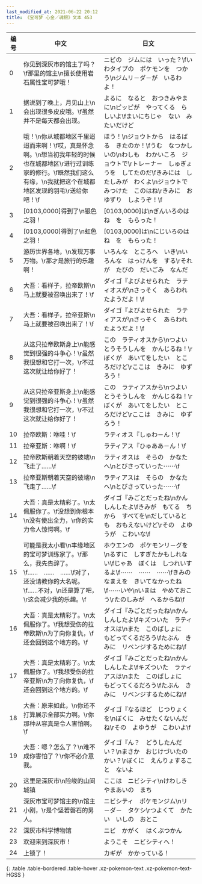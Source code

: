 ```yaml
---
last_modified_at: 2021-06-22 20:12
title: 《宝可梦 心金／魂银》文本 453
---
```

| 编号 | 中文 | 日文 |
| ---- | ---- | ---- |
| 0 | 你见到深灰市的馆主了吗？\f那里的馆主\n擅长使用岩石属性宝可梦哦！ | ニビの　ジムには　いった？\fいわタイプの　ポケモンを　つかう\nジムリ－ダ－が　いるわよ！ |
| 1 | 据说到了晚上，月见山上\n会出现很多皮皮哦。\f虽然并不是每天都会出现。 | よるに　なると　おつきみやまに\nピッピが　やってくる　らしいよ\fまいにちじゃ　ない　みたいだけど |
| 2 | 哦！\n你从城都地区千里迢迢而来啊！\f哎，真是怀念啊。\n想当初我年轻的时候也在城都地区\r进行过训练家的修行。\f既然我们这么有缘，\n我就把这个在城都地区发现的羽毛\r送给你吧！\f | ほう！\nジョウトから　はるばる　きたのか！\fうむ　なつかしいの\nわしも　わかいころ　ジョウトで\rトレ－ナ－　しゅぎょうを　してたのだ\fきみには　したしみが　わくよ\nジョウトで　みつけた　このはね\rきみに　おゆずり　しようぞ！\f |
| 3 | [0103,0000]得到了\n银色之羽！ | [0103,0000]は\nぎんいろのはね　を　もらった！ |
| 4 | [0103,0000]得到了\n虹色之羽！ | [0103,0000]は\nにじいろのはね　を　もらった！ |
| 5 | 游历世界各地，\n发现万事万物。\r那才是旅行的乐趣啊！ | いろんな　ところへ　いき\nいろんな　はっけんを　する\rそれが　たびの　だいごみ　なんだ |
| 6 | 大吾：看样子，拉帝欧斯\n马上就要被召唤出来了！\f | ダイゴ『よびよせられた　ラティオスが\nさっそく　あらわれたようだよ！\f |
| 7 | 大吾：看样子，拉帝亚斯\n马上就要被召唤出来了！\f | ダイゴ『よびよせられた　ラティアスが\nさっそく　あらわれたようだよ！\f |
| 8 | 从这只拉帝欧斯身上\n能感觉到很强的斗争心！\r虽然我很想和它打一次，\r不过这次就让给你好了！ | この　ラティオスから\nつよい　とうそうしんを　かんじるね！\rぼくが　あいてをしたい　ところだけど\rここは　きみに　ゆずろう！ |
| 9 | 从这只拉帝亚斯身上\n能感觉到很强的斗争心！\r虽然我很想和它打一次，\r不过这次就让给你好了！ | この　ラティアスから\nつよい　とうそうしんを　かんじるね！\rぼくが　あいてをしたい　ところだけど\rここは　きみに　ゆずろう！ |
| 10 | 拉帝欧斯：咻哇！\f | ラティオス『しゅわ－ん！\f |
| 11 | 拉帝亚斯：咻啊！\f | ラティアス『ひゅああ－ん！\f |
| 12 | 拉帝欧斯朝着天空的彼端\n飞走了……\f | ラティオスは　そらの　かなたへ\nとびさっていった⋯⋯\f |
| 13 | 拉帝亚斯朝着天空的彼端\n飞走了……\f | ラティアスは　そらの　かなたへ\nとびさっていった⋯⋯\f |
| 14 | 大吾：真是太精彩了。\n太佩服你了。\f没想到你根本\n没有使出全力，\r你的实力令人惊愕啊。\f | ダイゴ『みごとだったね\nかんしんしたよ\fきみが　もてる　ちから　すべてを\nだしているとも　おもえないけど\rその　よゆうが　こわいな\f |
| 15 | 可能是我太小看\n丰缘地区的宝可梦训练家了。\f那么，我先告辞了。\f……　……　……\f对了，还没请教你的大名呢。\f……不对，\n还是算了吧，\r这会减少我的乐趣。\f | ホウエンの　ポケモンリ－グを\nるすに　しすぎたかもしれない\fじゃあ　ぼくは　しつれいするよ\f⋯⋯　⋯⋯　⋯⋯\fきみの　なまえを　きいてなかったね\f⋯⋯いや\nいまは　やめておこう\rたのしみが　へるからね\f |
| 16 | 大吾：真是太精彩了。\n太佩服你了。\f我想受伤的拉帝欧斯\n为了向你复仇，\f还会回到这个地方的。\f | ダイゴ『みごとだったね\nかんしんしたよ\fキズついた　ラティオスは\nまた　このばしょに　もどってくるだろう\fたぶん　きみに　リベンジするためにね\f |
| 17 | 大吾：真是太精彩了。\n太佩服你了。\f我想受伤的拉帝亚斯\n为了向你复仇，\f还会回到这个地方的。\f | ダイゴ『みごとだったね\nかんしんしたよ\fキズついた　ラティアスは\nまた　このばしょに　もどってくるだろう\fたぶん　きみに　リベンジするためにね\f |
| 18 | 大吾：原来如此，\n你还不打算展示全部实力啊。\r你那种从容真是令人害怕啊。\f | ダイゴ『なるほど　じつりょくを\nぼくに　みせたくないんだね\rその　よゆうが　こわいよ\f |
| 19 | 大吾：嗯？怎么了？\n难不成你害怕了？\r你不必介意我。 | ダイゴ『ん？　どうしたんだい？\nまさか　おじけづいたのかい？\rぼくに　えんりょすること　ないよ |
| 20 | 这里是深灰市\n险峻的山间城镇 | ここは　ニビシティ\nけわしき　やまあいの　まち |
| 21 | 深灰市宝可梦馆主的\n馆主小刚，\r是个坚若磐石的男人。 | ニビシティ　ポケモンジム\nリ－ダ－　タケシ\rつよくて　かたい　いしの　おとこ |
| 22 | 深灰市科学博物馆 | ニビ　かがく　はくぶつかん |
| 23 | 欢迎来到深灰市！ | ようこそ　ニビシティへ！ |
| 24 | 上锁了！ | カギが　かかっている！ |
{: .table .table-bordered .table-hover .xz-pokemon-text .xz-pokemon-text-HGSS }
